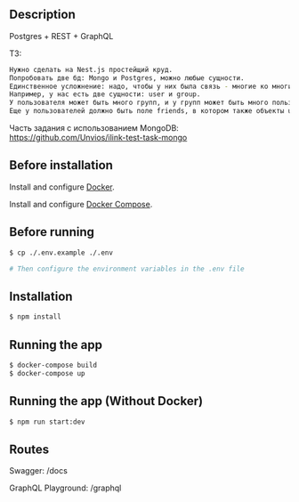 ## Description

Postgres + REST + GraphQL

ТЗ:
```bash
Нужно сделать на Nest.js простейщий круд.
Попробовать две бд: Mongo и Postgres, можно любые сущности. 
Единственное усложнение: надо, чтобы у них была связь - многие ко многим. 
Например, у нас есть две сущности: user и group.
У пользователя может быть много групп, и у групп может быть много пользователей. 
Еще у пользователей должно быть поле friends, в котором также объекты user нужно сначала сделать REST, а потом перенести тоже самое на GraphQL.
```

Часть задания с использованием MongoDB: https://github.com/Unvios/ilink-test-task-mongo

## Before installation

Install and configure [Docker](https://docs.docker.com/get-docker/).

Install and configure [Docker Compose](https://docs.docker.com/compose/install/).

## Before running

```bash
$ cp ./.env.example ./.env

# Then configure the environment variables in the .env file
```

## Installation

```bash
$ npm install
```

## Running the app

```bash
$ docker-compose build
$ docker-compose up
```

## Running the app (Without Docker)

```bash
$ npm run start:dev
```

## Routes
Swagger: /docs

GraphQL Playground: /graphql
